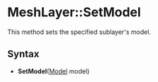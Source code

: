 # MeshLayer::SetModel

This method sets the specified sublayer's model.

## Syntax

- **SetModel**([Model](Model.md) model)
